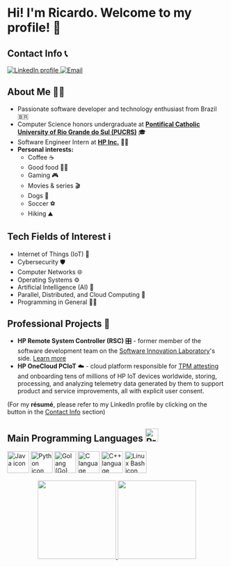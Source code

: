 # Hi! I'm Ricardo. Welcome to my profile! 👋

## Contact Info 📞

 <a href="https://linkedin.com/in/ricardo-suffert" target="_blank">
   <img src="https://img.shields.io/badge/LinkedIn-0077B5?style=for-the-badge&logo=linkedin&logoColor=white" alt="LinkedIn profile"/>
 </a>
 <a href="mailto:ricardobsuffert@gmail.com" target="_blank">
   <img src="https://img.shields.io/badge/Gmail-D14836?style=for-the-badge&logo=gmail&logoColor=white" alt="Email"/>
 </a>

## About Me 🙋‍♂️

- Passionate software developer and technology enthusiast from Brazil 🇧🇷
- Computer Science honors undergraduate at [**Pontifical Catholic University of Rio Grande do Sul (PUCRS)**](https://www.pucrs.br/en/) 🎓
- Software Engineer Intern at [**HP Inc.**](https://www.hp.com) 🧑‍💻
- **Personal interests:**
   - Coffee ☕️
   - Good food 👨‍🍳
   - Gaming 🎮
   - Movies & series 🎬
   - Dogs 🐶
   - Soccer ⚽
   - Hiking ⛰️

## Tech Fields of Interest ℹ

- Internet of Things (IoT) 📡
- Cybersecurity 🛡️
- Computer Networks 🌐
- Operating Systems ⚙️
- Artificial Intelligence (AI) 🤖
- Parallel, Distributed, and Cloud Computing 📶
- Programming in General 👨‍💻

## Professional Projects 🚀

- **HP Remote System Controller (RSC)** 🎛️ - former member of the software development team on the [Software Innovation Laboratory](https://www.pucrs.br/en/blog/pucrs-and-hp-inaugurate-renovation-of-software-innovation-lab/)'s side. [Learn more](https://www.hp.com/us-en/solutions/anyware-remote-system-controller.html)
- **HP OneCloud PCIoT** ☁️ - cloud platform responsible for [TPM attesting](https://trustedcomputinggroup.org/resource/trusted-platform-module-tpm-summary/) and onboarding tens of millions of HP IoT devices worldwide, storing, processing, and analyzing telemetry data generated by them to support product and service improvements, all with explicit user consent.

(For my **résumé**, please refer to my LinkedIn profile by clicking on the button in the [Contact Info](https://github.com/rsuffert/rsuffert/edit/main/README.md#contact-info) section)

## Main Programming Languages <img src="https://cdn-icons-png.flaticon.com/512/3655/3655567.png" alt="Programming languages icon" width="30" height="30">

<img src="https://cdn.jsdelivr.net/gh/devicons/devicon/icons/java/java-original.svg" title="Java" alt="Java icon" width="50" height="50" />  <img src="https://cdn.jsdelivr.net/gh/devicons/devicon/icons/python/python-original.svg" title="Python" alt="Python icon" width="50" height="50" />  <img src="https://cdn.jsdelivr.net/gh/devicons/devicon/icons/go/go-original-wordmark.svg" title="Golang (Go)" alt="Golang (Go) icon" width="50" height="50" />  <img src="https://cdn.jsdelivr.net/gh/devicons/devicon/icons/c/c-original.svg" title="C" alt="C language icon" width="50" height="50" /> <img src="https://cdn.jsdelivr.net/gh/devicons/devicon/icons/cplusplus/cplusplus-original.svg" title="C++" alt="C++ language icon" width="50" height="50" /> <img src="https://cdn.jsdelivr.net/gh/devicons/devicon/icons/bash/bash-original.svg" title="Linux Bash" alt="Linux Bash icon" width="50" height="50" />

<p align="center">
 <a href="https://github.com/rsuffert">
  <img height="180em" src="https://github-readme-stats-eight-theta.vercel.app/api?username=rsuffert&show_icons=true&theme=algolia&include_all_commits=true&count_private=true"/>
  <img height="180em" src="https://github-readme-stats-eight-theta.vercel.app/api/top-langs/?username=rsuffert&layout=compact&langs_count=8&theme=algolia"/>
 </a>
</p>

